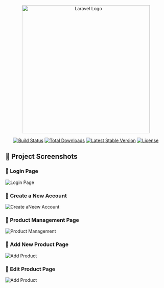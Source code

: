 <p align="center"><a href="https://laravel.com" target="_blank"><img src="https://raw.githubusercontent.com/laravel/art/master/logo-lockup/5%20SVG/2%20CMYK/1%20Full%20Color/laravel-logolockup-cmyk-red.svg" width="400" alt="Laravel Logo"></a></p>

<p align="center">
<a href="https://github.com/laravel/framework/actions"><img src="https://github.com/laravel/framework/workflows/tests/badge.svg" alt="Build Status"></a>
<a href="https://packagist.org/packages/laravel/framework"><img src="https://img.shields.io/packagist/dt/laravel/framework" alt="Total Downloads"></a>
<a href="https://packagist.org/packages/laravel/framework"><img src="https://img.shields.io/packagist/v/laravel/framework" alt="Latest Stable Version"></a>
<a href="https://packagist.org/packages/laravel/framework"><img src="https://img.shields.io/packagist/l/laravel/framework" alt="License"></a>
</p>



## 📌 Project Screenshots

### 🔹 Login Page
![Login Page](https://private-user-images.githubusercontent.com/151377272/412993981-360d659f-3442-4827-bdfd-0c0a5346b8a2.png?jwt=eyJhbGciOiJIUzI1NiIsInR5cCI6IkpXVCJ9.eyJpc3MiOiJnaXRodWIuY29tIiwiYXVkIjoicmF3LmdpdGh1YnVzZXJjb250ZW50LmNvbSIsImtleSI6ImtleTUiLCJleHAiOjE3Mzk0NjcxNjksIm5iZiI6MTczOTQ2Njg2OSwicGF0aCI6Ii8xNTEzNzcyNzIvNDEyOTkzOTgxLTM2MGQ2NTlmLTM0NDItNDgyNy1iZGZkLTBjMGE1MzQ2YjhhMi5wbmc_WC1BbXotQWxnb3JpdGhtPUFXUzQtSE1BQy1TSEEyNTYmWC1BbXotQ3JlZGVudGlhbD1BS0lBVkNPRFlMU0E1M1BRSzRaQSUyRjIwMjUwMjEzJTJGdXMtZWFzdC0xJTJGczMlMkZhd3M0X3JlcXVlc3QmWC1BbXotRGF0ZT0yMDI1MDIxM1QxNzE0MjlaJlgtQW16LUV4cGlyZXM9MzAwJlgtQW16LVNpZ25hdHVyZT1hZDdmMmI5NjI3YjczYWFlMmU4YjJhZGFjNTg0YWZiYWMxNjUxYjA5MjBlYzcyZDQzMzdkMTFlMWU2ZGQ5MTJhJlgtQW16LVNpZ25lZEhlYWRlcnM9aG9zdCJ9.s2AHrcGLo6Bghjs69wc5S2xcUlbcFW4bSBg5Y8t0P2I)

### 🔹 Create a New Account
![Create aNeew Account](https://private-user-images.githubusercontent.com/151377272/412993982-80fd096f-5dfc-45a9-bd44-7e3d8d9f313d.png?jwt=eyJhbGciOiJIUzI1NiIsInR5cCI6IkpXVCJ9.eyJpc3MiOiJnaXRodWIuY29tIiwiYXVkIjoicmF3LmdpdGh1YnVzZXJjb250ZW50LmNvbSIsImtleSI6ImtleTUiLCJleHAiOjE3Mzk0NjcxNjksIm5iZiI6MTczOTQ2Njg2OSwicGF0aCI6Ii8xNTEzNzcyNzIvNDEyOTkzOTgyLTgwZmQwOTZmLTVkZmMtNDVhOS1iZDQ0LTdlM2Q4ZDlmMzEzZC5wbmc_WC1BbXotQWxnb3JpdGhtPUFXUzQtSE1BQy1TSEEyNTYmWC1BbXotQ3JlZGVudGlhbD1BS0lBVkNPRFlMU0E1M1BRSzRaQSUyRjIwMjUwMjEzJTJGdXMtZWFzdC0xJTJGczMlMkZhd3M0X3JlcXVlc3QmWC1BbXotRGF0ZT0yMDI1MDIxM1QxNzE0MjlaJlgtQW16LUV4cGlyZXM9MzAwJlgtQW16LVNpZ25hdHVyZT1iY2YzODUxZjFmMDRkZDQzMmQzNjk0ZmFkYjFkMDdiYjMwMmJmMDA2MzdiYTIyY2E5YWYyZGRhYmU2YjJhNDZmJlgtQW16LVNpZ25lZEhlYWRlcnM9aG9zdCJ9.Vu05ITWx3vW2l4teXQVZOVmUwPrkkpWuuR331aV12G0)

### 🔹 Product Management Page
![Product Management](https://private-user-images.githubusercontent.com/151377272/412993979-a4b40943-ef36-4d08-8924-8808b4732de7.png?jwt=eyJhbGciOiJIUzI1NiIsInR5cCI6IkpXVCJ9.eyJpc3MiOiJnaXRodWIuY29tIiwiYXVkIjoicmF3LmdpdGh1YnVzZXJjb250ZW50LmNvbSIsImtleSI6ImtleTUiLCJleHAiOjE3Mzk0NjcxNjksIm5iZiI6MTczOTQ2Njg2OSwicGF0aCI6Ii8xNTEzNzcyNzIvNDEyOTkzOTc5LWE0YjQwOTQzLWVmMzYtNGQwOC04OTI0LTg4MDhiNDczMmRlNy5wbmc_WC1BbXotQWxnb3JpdGhtPUFXUzQtSE1BQy1TSEEyNTYmWC1BbXotQ3JlZGVudGlhbD1BS0lBVkNPRFlMU0E1M1BRSzRaQSUyRjIwMjUwMjEzJTJGdXMtZWFzdC0xJTJGczMlMkZhd3M0X3JlcXVlc3QmWC1BbXotRGF0ZT0yMDI1MDIxM1QxNzE0MjlaJlgtQW16LUV4cGlyZXM9MzAwJlgtQW16LVNpZ25hdHVyZT04NGM1ZGNlM2ZlMGM4ZDYwZTU2Y2QzN2Q5ZWM5MTNjNTg3MzNlM2FkMGEyOTQ4NzkzNzljNjNlYTdlM2YxYzc5JlgtQW16LVNpZ25lZEhlYWRlcnM9aG9zdCJ9.oz0LpS6qJgQ3WDA35xn57lYcPdVv9V9kY4Vfo35ipXU)

### 🔹 Add New Product Page
![Add Product](https://private-user-images.githubusercontent.com/151377272/412993983-3bbf1a00-2206-4726-a5de-8ae2301554cd.png?jwt=eyJhbGciOiJIUzI1NiIsInR5cCI6IkpXVCJ9.eyJpc3MiOiJnaXRodWIuY29tIiwiYXVkIjoicmF3LmdpdGh1YnVzZXJjb250ZW50LmNvbSIsImtleSI6ImtleTUiLCJleHAiOjE3Mzk0NjcxNjksIm5iZiI6MTczOTQ2Njg2OSwicGF0aCI6Ii8xNTEzNzcyNzIvNDEyOTkzOTgzLTNiYmYxYTAwLTIyMDYtNDcyNi1hNWRlLThhZTIzMDE1NTRjZC5wbmc_WC1BbXotQWxnb3JpdGhtPUFXUzQtSE1BQy1TSEEyNTYmWC1BbXotQ3JlZGVudGlhbD1BS0lBVkNPRFlMU0E1M1BRSzRaQSUyRjIwMjUwMjEzJTJGdXMtZWFzdC0xJTJGczMlMkZhd3M0X3JlcXVlc3QmWC1BbXotRGF0ZT0yMDI1MDIxM1QxNzE0MjlaJlgtQW16LUV4cGlyZXM9MzAwJlgtQW16LVNpZ25hdHVyZT1iNjBiMDU4ZDllYWFmNzNhMGFiYjM0OTUxZTUwODVhMDQxNzE4ZGVmYmZhNmUxODg3ZTUzZGE1NWVlZTA2YzYwJlgtQW16LVNpZ25lZEhlYWRlcnM9aG9zdCJ9.uv4rsIOfdDEEN2jvV7yRp5963VatxQcQDKkaSULir00)

### 🔹 Edit Product Page
![Add Product](https://private-user-images.githubusercontent.com/151377272/412993980-09e00a8b-7dcd-449b-a68a-2983b0bec49f.png?jwt=eyJhbGciOiJIUzI1NiIsInR5cCI6IkpXVCJ9.eyJpc3MiOiJnaXRodWIuY29tIiwiYXVkIjoicmF3LmdpdGh1YnVzZXJjb250ZW50LmNvbSIsImtleSI6ImtleTUiLCJleHAiOjE3Mzk0NjcxNjksIm5iZiI6MTczOTQ2Njg2OSwicGF0aCI6Ii8xNTEzNzcyNzIvNDEyOTkzOTgwLTA5ZTAwYThiLTdkY2QtNDQ5Yi1hNjhhLTI5ODNiMGJlYzQ5Zi5wbmc_WC1BbXotQWxnb3JpdGhtPUFXUzQtSE1BQy1TSEEyNTYmWC1BbXotQ3JlZGVudGlhbD1BS0lBVkNPRFlMU0E1M1BRSzRaQSUyRjIwMjUwMjEzJTJGdXMtZWFzdC0xJTJGczMlMkZhd3M0X3JlcXVlc3QmWC1BbXotRGF0ZT0yMDI1MDIxM1QxNzE0MjlaJlgtQW16LUV4cGlyZXM9MzAwJlgtQW16LVNpZ25hdHVyZT00OTk5NTZjOWY3MGI0OWYzZGM2MzdmODliYmFjOWZiYzIxYjcwNmIyNTFkYTBiOGZjYzhiNmM1NzExMjRjNDAzJlgtQW16LVNpZ25lZEhlYWRlcnM9aG9zdCJ9.DjOOf5ULa_0LIl9xeLQvBYYsaGd4YS2cU3Ua6q2R3fI)


